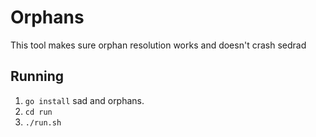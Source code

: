 # Orphans
This tool makes sure orphan resolution works and doesn't crash sedrad

## Running
 1. `go install` sad and orphans.
 2. `cd run`
 3. `./run.sh`


